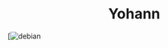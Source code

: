 <h1 align="center"> Yohann </h1>

[![debian](https://img.shields.io/badge/Debian-A81D33?style=for-the-badge&logo=debian&logoColor=white)


